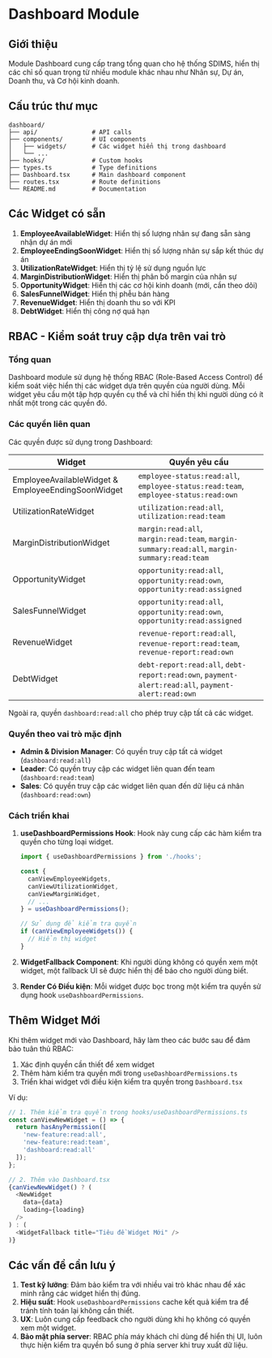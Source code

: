 # Dashboard Module

## Giới thiệu

Module Dashboard cung cấp trang tổng quan cho hệ thống SDIMS, hiển thị các chỉ số quan trọng từ nhiều module khác nhau như Nhân sự, Dự án, Doanh thu, và Cơ hội kinh doanh.

## Cấu trúc thư mục

```
dashboard/
├── api/               # API calls
├── components/        # UI components
│   ├── widgets/       # Các widget hiển thị trong dashboard
│   └── ...
├── hooks/             # Custom hooks
├── types.ts           # Type definitions
├── Dashboard.tsx      # Main dashboard component
├── routes.tsx         # Route definitions
└── README.md          # Documentation
```

## Các Widget có sẵn

1. **EmployeeAvailableWidget**: Hiển thị số lượng nhân sự đang sẵn sàng nhận dự án mới
2. **EmployeeEndingSoonWidget**: Hiển thị số lượng nhân sự sắp kết thúc dự án
3. **UtilizationRateWidget**: Hiển thị tỷ lệ sử dụng nguồn lực
4. **MarginDistributionWidget**: Hiển thị phân bố margin của nhân sự
5. **OpportunityWidget**: Hiển thị các cơ hội kinh doanh (mới, cần theo dõi)
6. **SalesFunnelWidget**: Hiển thị phễu bán hàng
7. **RevenueWidget**: Hiển thị doanh thu so với KPI
8. **DebtWidget**: Hiển thị công nợ quá hạn

## RBAC - Kiểm soát truy cập dựa trên vai trò

### Tổng quan

Dashboard module sử dụng hệ thống RBAC (Role-Based Access Control) để kiểm soát việc hiển thị các widget dựa trên quyền của người dùng. Mỗi widget yêu cầu một tập hợp quyền cụ thể và chỉ hiển thị khi người dùng có ít nhất một trong các quyền đó.

### Các quyền liên quan

Các quyền được sử dụng trong Dashboard:

| Widget | Quyền yêu cầu |
| ------ | -------------- |
| EmployeeAvailableWidget & EmployeeEndingSoonWidget | `employee-status:read:all`, `employee-status:read:team`, `employee-status:read:own` |
| UtilizationRateWidget | `utilization:read:all`, `utilization:read:team` |
| MarginDistributionWidget | `margin:read:all`, `margin:read:team`, `margin-summary:read:all`, `margin-summary:read:team` |
| OpportunityWidget | `opportunity:read:all`, `opportunity:read:own`, `opportunity:read:assigned` |
| SalesFunnelWidget | `opportunity:read:all`, `opportunity:read:own`, `opportunity:read:assigned` |
| RevenueWidget | `revenue-report:read:all`, `revenue-report:read:team`, `revenue-report:read:own` |
| DebtWidget | `debt-report:read:all`, `debt-report:read:own`, `payment-alert:read:all`, `payment-alert:read:own` |

Ngoài ra, quyền `dashboard:read:all` cho phép truy cập tất cả các widget.

### Quyền theo vai trò mặc định

- **Admin & Division Manager**: Có quyền truy cập tất cả widget (`dashboard:read:all`)
- **Leader**: Có quyền truy cập các widget liên quan đến team (`dashboard:read:team`)
- **Sales**: Có quyền truy cập các widget liên quan đến dữ liệu cá nhân (`dashboard:read:own`)

### Cách triển khai

1. **useDashboardPermissions Hook**:
   Hook này cung cấp các hàm kiểm tra quyền cho từng loại widget.

   ```typescript
   import { useDashboardPermissions } from './hooks';
   
   const { 
     canViewEmployeeWidgets,
     canViewUtilizationWidget,
     canViewMarginWidget,
     // ...
   } = useDashboardPermissions();
   
   // Sử dụng để kiểm tra quyền
   if (canViewEmployeeWidgets()) {
     // Hiển thị widget
   }
   ```

2. **WidgetFallback Component**:
   Khi người dùng không có quyền xem một widget, một fallback UI sẽ được hiển thị để báo cho người dùng biết.

3. **Render Có Điều kiện**:
   Mỗi widget được bọc trong một kiểm tra quyền sử dụng hook `useDashboardPermissions`.

## Thêm Widget Mới

Khi thêm widget mới vào Dashboard, hãy làm theo các bước sau để đảm bảo tuân thủ RBAC:

1. Xác định quyền cần thiết để xem widget
2. Thêm hàm kiểm tra quyền mới trong `useDashboardPermissions.ts`
3. Triển khai widget với điều kiện kiểm tra quyền trong `Dashboard.tsx`

Ví dụ:

```typescript
// 1. Thêm kiểm tra quyền trong hooks/useDashboardPermissions.ts
const canViewNewWidget = () => {
  return hasAnyPermission([
    'new-feature:read:all',
    'new-feature:read:team',
    'dashboard:read:all'
  ]);
};

// 2. Thêm vào Dashboard.tsx
{canViewNewWidget() ? (
  <NewWidget
    data={data}
    loading={loading}
  />
) : (
  <WidgetFallback title="Tiêu đề Widget Mới" />
)}
```

## Các vấn đề cần lưu ý

1. **Test kỹ lưỡng**: Đảm bảo kiểm tra với nhiều vai trò khác nhau để xác minh rằng các widget hiển thị đúng.
2. **Hiệu suất**: Hook `useDashboardPermissions` cache kết quả kiểm tra để tránh tính toán lại không cần thiết.
3. **UX**: Luôn cung cấp feedback cho người dùng khi họ không có quyền xem một widget.
4. **Bảo mật phía server**: RBAC phía máy khách chỉ dùng để hiển thị UI, luôn thực hiện kiểm tra quyền bổ sung ở phía server khi truy xuất dữ liệu. 